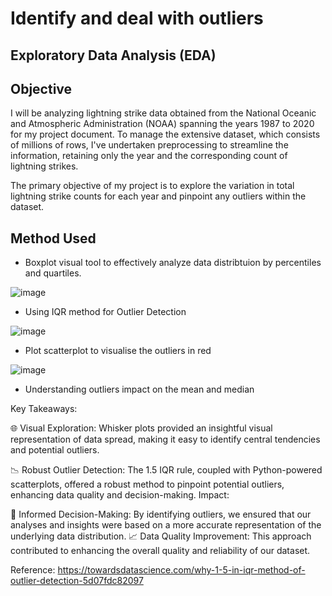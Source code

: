 # Identify and deal with outliers

## Exploratory Data Analysis (EDA)

## Objective

I will be analyzing lightning strike data obtained from the National Oceanic and Atmospheric Administration (NOAA) spanning the years 1987 to 2020 for my project document. To manage the extensive dataset, which consists of millions of rows, I've undertaken preprocessing to streamline the information, retaining only the year and the corresponding count of lightning strikes.

The primary objective of my project is to explore the variation in total lightning strike counts for each year and pinpoint any outliers within the dataset. 

## Method Used

* Boxplot visual tool to effectively analyze data distribtuion by percentiles and quartiles.

![image](https://github.com/Lawrence-le/identify-and-deal-with-outliers/assets/151991077/84be2eff-fb9c-46f1-9c76-8c3b8d6ad21b)

* Using IQR method for Outlier Detection

![image](https://github.com/Lawrence-le/identify-and-deal-with-outliers/assets/151991077/1d0ad196-fc85-4080-9515-0c6922e3a400)

* Plot scatterplot to visualise the outliers in red

![image](https://github.com/Lawrence-le/identify-and-deal-with-outliers/assets/151991077/5508440f-48eb-40c4-bff9-fd7423b0e357)

* Understanding outliers impact on the mean and median

Key Takeaways:

🌐 Visual Exploration: 
Whisker plots provided an insightful visual representation of data spread, making it easy to identify central tendencies and potential outliers.

📉 Robust Outlier Detection: 
The 1.5 IQR rule, coupled with Python-powered scatterplots, offered a robust method to pinpoint potential outliers, enhancing data quality and decision-making.
Impact:

🚀 Informed Decision-Making: 
By identifying outliers, we ensured that our analyses and insights were based on a more accurate representation of the underlying data distribution.
📈 Data Quality Improvement: This approach contributed to enhancing the overall quality and reliability of our dataset.

Reference: 
https://towardsdatascience.com/why-1-5-in-iqr-method-of-outlier-detection-5d07fdc82097
